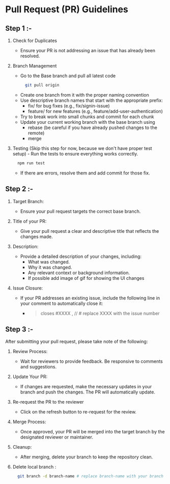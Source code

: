 # Pull Request (PR) Guidelines

## Step 1 :-
  1. Check for Duplicates
     - Ensure your PR is not addressing an issue that has already been resolved.

  2. Branch Management
      - Go to the Base branch and pull all latest code
        ```bash
          git pull origin
        ```
      - Create one branch from it with the proper naming convention
      - Use descriptive branch names that start with the appropriate prefix:
        - fix/ for bug fixes (e.g., fix/signin-issue)
        - feature/ for new features (e.g., feature/add-user-authentication)
      - Try to break work into small chunks and commit for each chunk
      - Update your current working branch with the base branch using
          - rebase (be careful if you have already pushed changes to the remote)
          - merge

  3. Testing (Skip this step for now, because we don't have proper test setup)
    - Run the tests to ensure everything works correctly.
        ```bash
          npm run test
        ```
     - If there are errors, resolve them and add commit for those fix.


## Step 2 :-
  1. Target Branch:
     - Ensure your pull request targets the correct base branch.

  2. Title of your PR:
      - Give your pull request a clear and descriptive title that reflects the changes made.

  3. Description:
     - Provide a detailed description of your changes, including:
       - What was changed.
       - Why it was changed.
       - Any relevant context or  background information.
       - If possible add image of gif for showing the UI changes

  4. Issue Closure:
     - If your PR addresses an existing issue, include the following line in your comment to automatically close it:
        - >closes #XXXX , // # replace XXXX with the issue number

## Step 3 :-
  After submitting your pull request, please take note of the following:

1. Review Process:
   - Wait for reviewers to provide feedback. Be responsive to comments and suggestions.

2. Update Your PR:
    - If changes are requested, make the necessary updates in your branch and push the changes. The PR will automatically update.

3. Re-request the PR to the reviewer
    - Click on the refresh button to re-request for the review.

4. Merge Process:
    - Once approved, your PR will be merged into the target branch by the designated reviewer or maintainer.

5. Cleanup:
    - After merging, delete your branch to keep the repository clean.
    
6. Delete local branch :
      ```bash
        git branch -d branch-name # replace branch-name with your branch
      ```